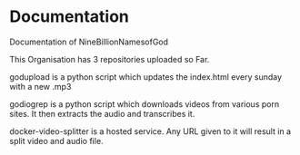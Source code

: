 # Documentation
Documentation of NineBillionNamesofGod

This Organisation has 3 repositories uploaded so Far.

godupload is a python script which updates the index.html every sunday with a new .mp3

godiogrep is a python script which downloads videos from various porn sites. It then extracts the audio and transcribes it.

docker-video-splitter is a hosted service. Any URL given to it will result in a split video and audio file.
